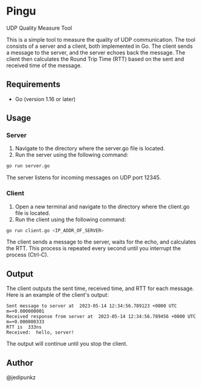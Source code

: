 # Pingu

UDP Quality Measure Tool

This is a simple tool to measure the quality of UDP communication. The tool consists of a server and a client, both implemented in Go. The client sends a message to the server, and the server echoes back the message. The client then calculates the Round Trip Time (RTT) based on the sent and received time of the message.

## Requirements

- Go (version 1.16 or later)

## Usage

### Server

1. Navigate to the directory where the server.go file is located.
2. Run the server using the following command:

```bash
go run server.go
```

The server listens for incoming messages on UDP port 12345.

### Client

1. Open a new terminal and navigate to the directory where the client.go file is located.
2. Run the client using the following command:

```bash
go run client.go <IP_ADDR_OF_SERVER>
```

The client sends a message to the server, waits for the echo, and calculates the RTT. This process is repeated every second until you interrupt the process (Ctrl-C).

## Output

The client outputs the sent time, received time, and RTT for each message. Here is an example of the client's output:

```
Sent message to server at  2023-05-14 12:34:56.789123 +0000 UTC m=+0.000000001
Received response from server at  2023-05-14 12:34:56.789456 +0000 UTC m=+0.000000333
RTT is  333ns
Received:  hello, server!
```

The output will continue until you stop the client.

## Author

@jedipunkz

